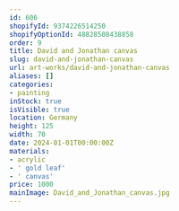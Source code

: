 ```yaml
---
id: 606
shopifyId: 9374226514250
shopifyOptionId: 48828508438858
order: 9
title: David and Jonathan canvas
slug: david-and-jonathan-canvas
url: art-works/david-and-jonathan-canvas
aliases: []
categories:
- painting
inStock: true
isVisible: true
location: Germany
height: 125
width: 70
date: 2024-01-01T00:00:00Z
materials:
- acrylic
- ' gold leaf'
- ' canvas'
price: 1000
mainImage: David_and_Jonathan_canvas.jpg
---
```

